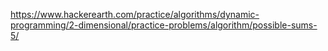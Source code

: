 https://www.hackerearth.com/practice/algorithms/dynamic-programming/2-dimensional/practice-problems/algorithm/possible-sums-5/
